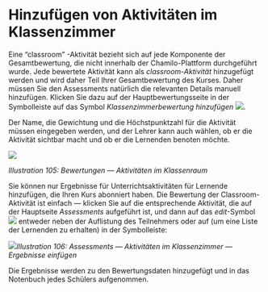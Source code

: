 # Hinzufügen von Aktivitäten im Klassenzimmer

Eine “classroom” -Aktivität bezieht sich auf jede Komponente der Gesamtbewertung, die nicht innerhalb der Chamilo-Plattform durchgeführt wurde. Jede bewertete Aktivität kann als _classroom-Aktivität_ hinzugefügt werden und wird daher Teil Ihrer Gesamtbewertung des Kurses. Daher müssen Sie den Assessments natürlich die relevanten Details manuell hinzufügen. Klicken Sie dazu auf der Hauptbewertungsseite in der Symbolleiste auf das Symbol _Klassenzimmerbewertung hinzufügen_ ![](../../.gitbook/assets/graphics197.png).

Der Name, die Gewichtung und die Höchstpunktzahl für die Aktivität müssen eingegeben werden, und der Lehrer kann auch wählen, ob er die Aktivität sichtbar macht und ob er die Lernenden benoten möchte.

![](../../.gitbook/assets/images138%20%281%29.png)

_Illustration 105: Bewertungen — Aktivitäten im Klassenraum_

Sie können nur Ergebnisse für Unterrichtsaktivitäten für Lernende hinzufügen, die Ihren Kurs abonniert haben. Die Bewertung der Classroom-Aktivität ist einfach — klicken Sie auf die entsprechende Aktivität, die auf der Hauptseite _Assessments_ aufgeführt ist, und dann auf das _edit_-Symbol ![](../../.gitbook/assets/graphics199.png) entweder neben der Auflistung des Teilnehmers oder auf \(um eine Liste der Lernenden zu erhalten\) in der Symbolleiste:

![](../../.gitbook/assets/images139%20%281%29.png)_Illustration 106: Assessments — Aktivitäten im Klassenzimmer — Ergebnisse einfügen_

Die Ergebnisse werden zu den Bewertungsdaten hinzugefügt und in das Notenbuch jedes Schülers aufgenommen.

